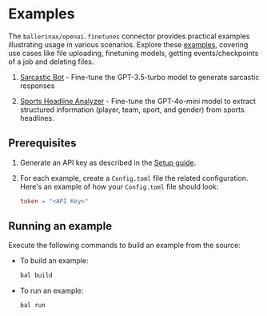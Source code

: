 # Examples

The `ballerinax/openai.finetunes` connector provides practical examples illustrating usage in various scenarios. Explore these [examples](https://github.com/ballerina-platform/module-ballerinax-openai.finetunes/tree/main/examples), covering use cases like file uploading, finetuning models, getting events/checkpoints of a job and deleting files.

1. [Sarcastic Bot](https://github.com/ballerina-platform/module-ballerinax-openai.finetunes/tree/main/examples/Sarcastic-bot) - Fine-tune the GPT-3.5-turbo model to generate sarcastic responses 

2. [Sports Headline Analyzer](https://github.com/ballerina-platform/module-ballerinax-openai.finetunes/tree/main/examples/Sports-headline-analyzer) - Fine-tune the GPT-4o-mini model to extract structured information (player, team, sport, and gender) from sports headlines.

## Prerequisites

1. Generate an API key as described in the [Setup guide](https://central.ballerina.io/ballerinax/openai.finetunes/latest#setup-guide).

2. For each example, create a `Config.toml` file the related configuration. Here's an example of how your `Config.toml` file should look:

    ```toml
    token = "<API Key>"
    ```

## Running an example

Execute the following commands to build an example from the source:

* To build an example:

    ```bash
    bal build
    ```

* To run an example:

    ```bash
    bal run
    ```